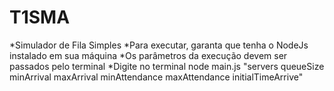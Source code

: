 # T1SMA
*Simulador de Fila Simples
*Para executar, garanta que tenha o NodeJs instalado em sua máquina
*Os parâmetros da execução devem ser passados pelo terminal
*Digite no terminal node main.js "servers queueSize minArrival maxArrival minAttendance maxAttendance initialTimeArrive"
